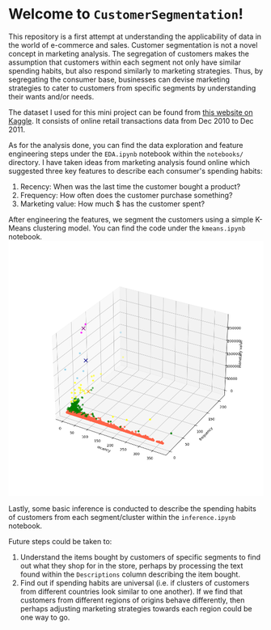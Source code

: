 # Welcome to `CustomerSegmentation`!

This repository is a first attempt at understanding the applicability of data in the world of e-commerce and sales. 
Customer segmentation is not a novel concept in marketing analysis.
The segregation of customers makes the assumption that customers within each segment not only have similar spending habits, but also respond similarly to marketing strategies.
Thus, by segregating the consumer base, businesses can devise marketing strategies to cater to customers from specific segments by understanding their wants and/or needs.

The dataset I used for this mini project can be found from [this website on Kaggle](https://www.kaggle.com/datasets/yasserh/customer-segmentation-dataset).
It consists of online retail transactions data from Dec 2010 to Dec 2011.

As for the analysis done, you can find the data exploration and feature engineering steps under the `EDA.ipynb` notebook within the `notebooks/` directory.
I have taken ideas from marketing analysis found online which suggested three key features to describe each consumer's spending habits:

1. Recency: When was the last time the customer bought a product?
2. Frequency: How often does the customer purchase something?
3. Marketing value: How much $ has the customer spent?

After engineering the features, we segment the customers using a simple K-Means clustering model. You can find the code under the `kmeans.ipynb` notebook. 
![customer_clusters](https://github.com/elhy1999/CustomerSegmentation/blob/main/assets/clusters.png)

Lastly, some basic inference is conducted to describe the spending habits of customers from each segment/cluster within the `inference.ipynb` notebook.

Future steps could be taken to:

1. Understand the items bought by customers of specific segments to find out what they shop for in the store, perhaps by processing the text found within the `Descriptions` column describing the item bought.
2. Find out if spending habits are universal (i.e. if clusters of customers from different countries look similar to one another). If we find that customers from different regions of origins behave differently, then perhaps adjusting marketing strategies towards each region could be one way to go.
